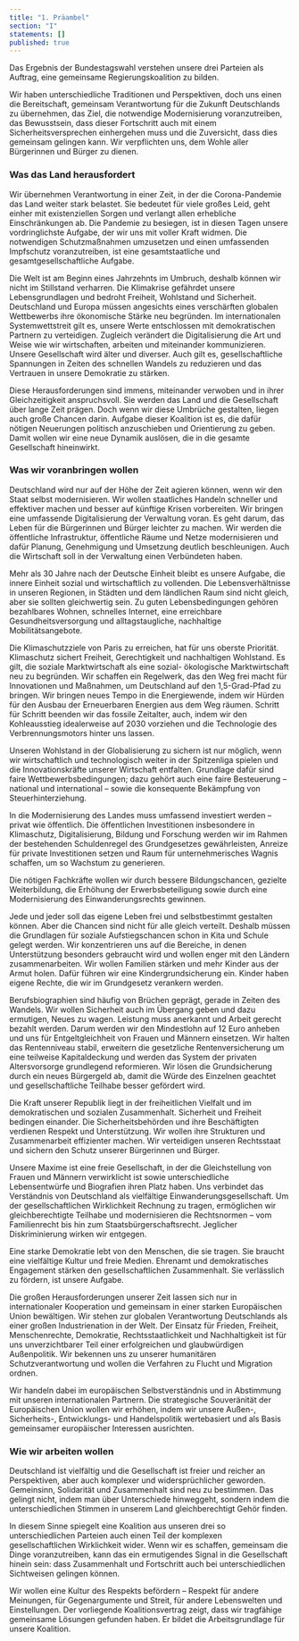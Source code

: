```yaml
---
title: "1. Präambel"
section: "I"
statements: []
published: true
---
```


Das Ergebnis der Bundestagswahl verstehen unsere drei Parteien als Auftrag, eine gemeinsame Regierungskoalition zu bilden.

Wir haben unterschiedliche Traditionen und Perspektiven, doch uns einen die Bereitschaft, gemeinsam Verantwortung für die Zukunft Deutschlands zu übernehmen, das Ziel, die notwendige Modernisierung voranzutreiben, das Bewusstsein, dass dieser Fortschritt auch mit einem
Sicherheitsversprechen einhergehen muss und die Zuversicht, dass dies gemeinsam gelingen kann. Wir verpflichten uns, dem Wohle aller Bürgerinnen und Bürger zu dienen.

### Was das Land herausfordert

Wir übernehmen Verantwortung in einer Zeit, in der die Corona-Pandemie das Land weiter stark belastet. Sie bedeutet für viele großes Leid, geht einher mit existenziellen Sorgen und verlangt allen erhebliche Einschränkungen ab. Die Pandemie zu besiegen, ist in diesen Tagen unsere vordringlichste Aufgabe, der wir uns mit voller Kraft widmen. Die notwendigen Schutzmaßnahmen umzusetzen und einen umfassenden Impfschutz voranzutreiben, ist eine gesamtstaatliche und gesamtgesellschaftliche Aufgabe.

Die Welt ist am Beginn eines Jahrzehnts im Umbruch, deshalb können wir nicht im Stillstand verharren. Die Klimakrise gefährdet unsere Lebensgrundlagen und bedroht Freiheit, Wohlstand und Sicherheit. Deutschland und Europa müssen angesichts eines verschärften globalen Wettbewerbs ihre ökonomische Stärke neu begründen. Im internationalen Systemwettstreit gilt es, unsere Werte entschlossen mit demokratischen Partnern zu verteidigen. Zugleich verändert die Digitalisierung die Art und Weise wie wir wirtschaften, arbeiten und miteinander kommunizieren. Unsere Gesellschaft wird älter und diverser. Auch gilt es, gesellschaftliche Spannungen in Zeiten des schnellen Wandels zu reduzieren und das Vertrauen in unsere Demokratie zu stärken.

Diese Herausforderungen sind immens, miteinander verwoben und in ihrer Gleichzeitigkeit anspruchsvoll. Sie werden das Land und die Gesellschaft über lange Zeit prägen. Doch wenn wir diese Umbrüche gestalten, liegen auch große Chancen darin. Aufgabe dieser Koalition ist es, die dafür nötigen Neuerungen politisch anzuschieben und Orientierung zu geben. Damit wollen wir eine neue Dynamik auslösen, die in die gesamte Gesellschaft hineinwirkt.

### Was wir voranbringen wollen

Deutschland wird nur auf der Höhe der Zeit agieren können, wenn wir den Staat selbst modernisieren. Wir wollen staatliches Handeln schneller und effektiver machen und besser auf künftige Krisen vorbereiten. Wir bringen eine umfassende Digitalisierung der Verwaltung voran. Es geht darum, das Leben für die Bürgerinnen und Bürger leichter zu machen. Wir werden die öffentliche Infrastruktur, öffentliche Räume und Netze modernisieren und dafür Planung, Genehmigung und Umsetzung deutlich beschleunigen. Auch die Wirtschaft soll in der Verwaltung einen Verbündeten haben.

Mehr als 30 Jahre nach der Deutsche Einheit bleibt es unsere Aufgabe, die innere Einheit sozial und wirtschaftlich zu vollenden. Die Lebensverhältnisse in unseren Regionen, in Städten und dem ländlichen Raum sind nicht gleich, aber sie sollten gleichwertig sein. Zu guten Lebensbedingungen gehören bezahlbares Wohnen, schnelles Internet, eine erreichbare Gesundheitsversorgung und alltagstaugliche, nachhaltige Mobilitätsangebote.

Die Klimaschutzziele von Paris zu erreichen, hat für uns oberste Priorität. Klimaschutz sichert Freiheit, Gerechtigkeit und nachhaltigen Wohlstand. Es gilt, die soziale Marktwirtschaft als eine sozial- ökologische Marktwirtschaft neu zu begründen. Wir schaffen ein Regelwerk, das den Weg frei macht für Innovationen und Maßnahmen, um Deutschland auf den 1,5-Grad-Pfad zu bringen. Wir bringen neues Tempo in die Energiewende, indem wir Hürden für den Ausbau der Erneuerbaren Energien aus dem Weg räumen. Schritt für Schritt beenden wir das fossile Zeitalter, auch, indem wir den Kohleausstieg idealerweise auf 2030 vorziehen und die Technologie des Verbrennungsmotors hinter uns lassen.

Unseren Wohlstand in der Globalisierung zu sichern ist nur möglich, wenn wir wirtschaftlich und technologisch weiter in der Spitzenliga spielen und die Innovationskräfte unserer Wirtschaft entfalten. Grundlage dafür sind faire Wettbewerbsbedingungen; dazu gehört auch eine faire Besteuerung – national und international – sowie die konsequente Bekämpfung von Steuerhinterziehung.

In die Modernisierung des Landes muss umfassend investiert werden – privat wie öffentlich. Die öffentlichen Investitionen insbesondere in Klimaschutz, Digitalisierung, Bildung und Forschung werden wir im Rahmen der bestehenden Schuldenregel des Grundgesetzes gewährleisten, Anreize für private Investitionen setzen und Raum für unternehmerisches Wagnis schaffen, um so Wachstum zu generieren.

Die nötigen Fachkräfte wollen wir durch bessere Bildungschancen, gezielte Weiterbildung, die Erhöhung der Erwerbsbeteiligung sowie durch eine Modernisierung des Einwanderungsrechts gewinnen.

Jede und jeder soll das eigene Leben frei und selbstbestimmt gestalten können. Aber die Chancen sind nicht für alle gleich verteilt. Deshalb müssen die Grundlagen für soziale Aufstiegschancen schon in Kita und Schule gelegt werden. Wir konzentrieren uns auf die Bereiche, in denen Unterstützung besonders gebraucht wird und wollen enger mit den Ländern zusammenarbeiten. Wir wollen Familien stärken und mehr Kinder aus der Armut holen. Dafür führen wir eine Kindergrundsicherung ein. Kinder haben eigene Rechte, die wir im Grundgesetz verankern werden.

Berufsbiographien sind häufig von Brüchen geprägt, gerade in Zeiten des Wandels. Wir wollen Sicherheit auch im Übergang geben und dazu ermutigen, Neues zu wagen. Leistung muss anerkannt und Arbeit gerecht bezahlt werden. Darum werden wir den Mindestlohn auf 12 Euro anheben und uns für Entgeltgleichheit von Frauen und Männern einsetzen. Wir halten das Rentenniveau stabil, erweitern die gesetzliche Rentenversicherung um eine teilweise Kapitaldeckung und werden das System der privaten Altersvorsorge grundlegend reformieren. Wir lösen die Grundsicherung durch ein neues Bürgergeld ab, damit die Würde des Einzelnen geachtet und gesellschaftliche Teilhabe besser gefördert wird.

Die Kraft unserer Republik liegt in der freiheitlichen Vielfalt und im demokratischen und sozialen Zusammenhalt. Sicherheit und Freiheit bedingen einander. Die Sicherheitsbehörden und ihre Beschäftigten verdienen Respekt und Unterstützung. Wir wollen ihre Strukturen und Zusammenarbeit effizienter machen. Wir verteidigen unseren Rechtsstaat und sichern den Schutz unserer Bürgerinnen und Bürger.

Unsere Maxime ist eine freie Gesellschaft, in der die Gleichstellung von Frauen und Männern verwirklicht ist sowie unterschiedliche Lebensentwürfe und Biografien ihren Platz haben. Uns verbindet das Verständnis von Deutschland als vielfältige Einwanderungsgesellschaft. Um der gesellschaftlichen Wirklichkeit Rechnung zu tragen, ermöglichen wir gleichberechtigte Teilhabe und modernisieren die Rechtsnormen – vom Familienrecht bis hin zum Staatsbürgerschaftsrecht. Jeglicher Diskriminierung wirken wir entgegen.

Eine starke Demokratie lebt von den Menschen, die sie tragen. Sie braucht eine vielfältige Kultur und freie Medien. Ehrenamt und demokratisches Engagement stärken den gesellschaftlichen Zusammenhalt. Sie verlässlich zu fördern, ist unsere Aufgabe.

Die großen Herausforderungen unserer Zeit lassen sich nur in internationaler Kooperation und gemeinsam in einer starken Europäischen Union bewältigen. Wir stehen zur globalen Verantwortung Deutschlands als einer großen Industrienation in der Welt. Der Einsatz für Frieden, Freiheit, Menschenrechte, Demokratie, Rechtsstaatlichkeit und Nachhaltigkeit ist für uns unverzichtbarer Teil einer erfolgreichen und glaubwürdigen Außenpolitik. Wir bekennen uns zu unserer humanitären Schutzverantwortung und wollen die Verfahren zu Flucht und Migration ordnen.

Wir handeln dabei im europäischen Selbstverständnis und in Abstimmung mit unseren internationalen Partnern. Die strategische Souveränität der Europäischen Union wollen wir erhöhen, indem wir unsere Außen-, Sicherheits-, Entwicklungs- und Handelspolitik wertebasiert und als Basis gemeinsamer europäischer Interessen ausrichten.

### Wie wir arbeiten wollen

Deutschland ist vielfältig und die Gesellschaft ist freier und reicher an Perspektiven, aber auch komplexer und widersprüchlicher geworden. Gemeinsinn, Solidarität und Zusammenhalt sind neu zu bestimmen. Das gelingt nicht, indem man über Unterschiede hinweggeht, sondern indem die unterschiedlichen Stimmen in unserem Land gleichberechtigt Gehör finden.

In diesem Sinne spiegelt eine Koalition aus unseren drei so unterschiedlichen Parteien auch einen Teil der komplexen gesellschaftlichen Wirklichkeit wider. Wenn wir es schaffen, gemeinsam die Dinge voranzutreiben, kann das ein ermutigendes Signal in die Gesellschaft hinein sein: dass Zusammenhalt und Fortschritt auch bei unterschiedlichen Sichtweisen gelingen können.

Wir wollen eine Kultur des Respekts befördern – Respekt für andere Meinungen, für Gegenargumente und Streit, für andere Lebenswelten und Einstellungen. Der vorliegende Koalitionsvertrag zeigt, dass wir tragfähige gemeinsame Lösungen gefunden haben. Er bildet die Arbeitsgrundlage für unsere Koalition.
